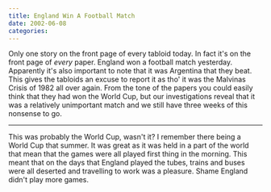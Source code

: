 ```yaml
---
title: England Win A Football Match
date: 2002-06-08
categories:
---
```


Only one story on the front page of every tabloid today. In fact it's on the
front page of *every* paper. England won a football match yesterday.
Apparently it's also important to note that it was Argentina that they beat.
This gives the tabloids an excuse to report it as tho' it was the Malvinas
Crisis of 1982 all over again. From the tone of the papers you could easily
think that they had won the World Cup, but our investigations reveal that it
was a relatively unimportant match and we still have three weeks of this
nonsense to go.

***

This was probably the World Cup, wasn't it? I remember there being a World Cup
that summer. It was great as it was held in a part of the world that mean that
the games were all played first thing in the morning. This meant that on the
days that England played the tubes, trains and buses were all deserted and
travelling to work was a pleasure. Shame England didn't play more games.
